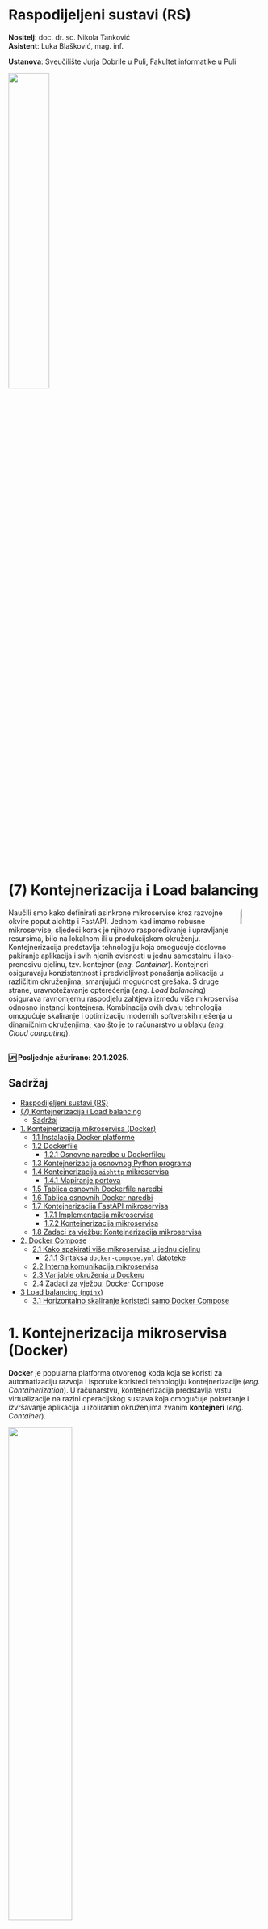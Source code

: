 # Raspodijeljeni sustavi (RS)

**Nositelj**: doc. dr. sc. Nikola Tanković  
**Asistent**: Luka Blašković, mag. inf.

**Ustanova**: Sveučilište Jurja Dobrile u Puli, Fakultet informatike u Puli

<img src="https://raw.githubusercontent.com/lukablaskovic/FIPU-PJS/main/0.%20Template/FIPU_UNIPU.png" style="width:40%; box-shadow: none !important; "></img>

# (7) Kontejnerizacija i Load balancing

<img src="https://github.com/lukablaskovic/FIPU-RS/blob/main/rs-icons/RS_7.png?raw=true" style="width:9%; border-radius: 8px; float:right;"></img>

<div style="float: clear; margin-right:5px;">
Naučili smo kako definirati asinkrone mikroservise kroz razvojne okvire poput aiohttp i FastAPI. Jednom kad imamo robusne mikroservise, sljedeći korak je njihovo raspoređivanje i upravljanje resursima, bilo na lokalnom ili u produkcijskom okruženju. Kontejnerizacija predstavlja tehnologiju koja omogućuje doslovno pakiranje aplikacija i svih njenih ovisnosti u jednu samostalnu i lako-prenosivu cjelinu, tzv. kontejner (<i>eng. Container</i>). Kontejneri osiguravaju konzistentnost i predvidljivost ponašanja aplikacija u različitim okruženjima, smanjujući mogućnost grešaka. S druge strane, uravnotežavanje opterećenja (<i>eng. Load balancing</i>) osigurava ravnomjernu raspodjelu zahtjeva između više mikroservisa odnosno instanci kontejnera. Kombinacija ovih dvaju tehnologija omogućuje skaliranje i optimizaciju modernih softverskih rješenja u dinamičnim okruženjima, kao što je to računarstvo u oblaku (<i>eng. Cloud computing</i>).
</div>
<br>

**🆙 Posljednje ažurirano: 20.1.2025.**

## Sadržaj

- [Raspodijeljeni sustavi (RS)](#raspodijeljeni-sustavi-rs)
- [(7) Kontejnerizacija i Load balancing](#7-kontejnerizacija-i-load-balancing)
  - [Sadržaj](#sadržaj)
- [1. Kontejnerizacija mikroservisa (Docker)](#1-kontejnerizacija-mikroservisa-docker)
  - [1.1 Instalacija Docker platforme](#11-instalacija-docker-platforme)
  - [1.2 Dockerfile](#12-dockerfile)
    - [1.2.1 Osnovne naredbe u Dockerfileu](#121-osnovne-naredbe-u-dockerfileu)
  - [1.3 Kontejnerizacija osnovnog Python programa](#13-kontejnerizacija-osnovnog-python-programa)
  - [1.4 Kontejnerizacija `aiohttp` mikroservisa](#14-kontejnerizacija-aiohttp-mikroservisa)
    - [1.4.1 Mapiranje portova](#141-mapiranje-portova)
  - [1.5 Tablica osnovnih Dockerfile naredbi](#15-tablica-osnovnih-dockerfile-naredbi)
  - [1.6 Tablica osnovnih Docker naredbi](#16-tablica-osnovnih-docker-naredbi)
  - [1.7 Kontejnerizacija FastAPI mikroservisa](#17-kontejnerizacija-fastapi-mikroservisa)
    - [1.7.1 Implementacija mikroservisa](#171-implementacija-mikroservisa)
    - [1.7.2 Kontejnerizacija mikroservisa](#172-kontejnerizacija-mikroservisa)
  - [1.8 Zadaci za vježbu: Kontejnerizacija mikroservisa](#18-zadaci-za-vježbu-kontejnerizacija-mikroservisa)
- [2. Docker Compose](#2-docker-compose)
  - [2.1 Kako spakirati više mikroservisa u jednu cjelinu](#21-kako-spakirati-više-mikroservisa-u-jednu-cjelinu)
    - [2.1.1 Sintaksa `docker-compose.yml` datoteke](#211-sintaksa-docker-composeyml-datoteke)
  - [2.2 Interna komunikacija mikroservisa](#22-interna-komunikacija-mikroservisa)
  - [2.3 Varijable okruženja u Dockeru](#23-varijable-okruženja-u-dockeru)
  - [2.4 Zadaci za vježbu: Docker Compose](#24-zadaci-za-vježbu-docker-compose)
- [3 Load balancing (`nginx`)](#3-load-balancing-nginx)
  - [3.1 Horizontalno skaliranje koristeći samo Docker Compose](#31-horizontalno-skaliranje-koristeći-samo-docker-compose)


# 1. Kontejnerizacija mikroservisa (Docker)

**Docker** je popularna platforma otvorenog koda koja se koristi za automatizaciju razvoja i isporuke koristeći tehnologiju kontejnerizacije (*eng. Containerization*). U računarstvu, kontejnerizacija predstavlja vrstu virtualizacije na razini operacijskog sustava koja omogućuje pokretanje i izvršavanje aplikacija u izoliranim okruženjima zvanim **kontejneri** (*eng. Container*).

<img src="https://logos-world.net/wp-content/uploads/2021/02/Docker-Logo-2017-present.jpg" style="width:50%;"></img>

**Kontejner** (*eng. Container*) je standardizirana, samostalna i izolirana softverska jedinica koja sadrži sve potrebne datoteke, biblioteke, konfiguracije i druge ovisnosti potrebne za pokretanje aplikacije. Kontejneri služe za brzo pakiranje i distribuciju aplikacija u različitim okruženjima, primjerice na razvojnom računalu, testnom poslužitelju ili produkcijskom sustavu, ili različitim operacijskim sustavima.

U usporedbi s virtualnim mašinama (*eng. Virtual Machine (VM)*), kontejneri su znatno memorijski efikasniji, brže se pokreću te su portabilni. Međutim, kontejneri pokrenuti na našim računalima (ili u Cloud okruženju) direktno ovise o operacijskom sustavu domaćina te dijele resurse s njim, što ne predstavlja potpuni izolacijski sloj kao kod virtualnih mašina koje imaju vlastiti operacijski sustav, programe, aplikacije itd.

Ipak, upravo ovo dijeljenje kernela operacijskog sustava domaćina omogućuje brže pokretanje i manju potrošnju resursa, što je čini idealnom tehnologijom za razvoj i isporuku mikroservisa.

## 1.1 Instalacija Docker platforme

Kako bi nastavili, potrebno je prvo instalirati Docker platformu koja dolazi s grafičkim korisničkim sučeljem (**Docker Desktop**) za sve operacijske sustave.

- [Docker Desktop za Windows](https://docs.docker.com/desktop/windows/install/)
- [Docker Desktop za macOS](https://docs.docker.com/desktop/mac/install/)
- [Docker Desktop za Linux](https://docs.docker.com/desktop/linux/install/)

Ako ste na Windows OS-u, Docker Desktop zahtjeva instalaciju **WSL-2** (Windows Subsystem for Linux) koji se može instalirati preko PowerShell naredbe:

```bash
wsl --install
```

Dodatno, je potrebno omogućiti **virtualizaciju** za Windows računala.

Ovisno o proizvođaču matične ploče, postupak se razlikuje, ali BIOS-u se obično pristupa pritiskom tipke **F2**, **F10**, **F12** ili **DEL** na samom pokretanju računala (**ovo se ne radi za macOS računala**).

Najbolji način je pretražiti na internetu kako pristupiti BIOS-u za vaš model računala. Nakon toga pratite upute na linku iznad, ovisno o operacijskom sustavu.

<img src="./screenshots/docker-windows-requirements.png" style="width:60%;"></img>

> Na Windowsu je moguće koristiti **WSL** (Windows Subsystem for Linux) ili **Hyper-V** platformu za virtualizaciju, detaljne upute: https://docs.docker.com/desktop/setup/install/windows-install/

Docker je moguće koristiti i na **Linux** (dostupno za: Ubuntu, Debian, RHEL, Fedora) i **macOS** (dostupno za: Apple silicon, Intel chip) operacijskim sustavima bez dodatnih postavki. [Na Linuxu možete instalirati Docker i bez grafičkog sučelja preko terminala](https://medium.com/@akshaybengani/setup-docker-on-ubuntu-via-terminal-without-gui-45cdbebb2ce8), međutim za početnike je preporuka instalirati grafičko sučelje - **Docker Desktop**.

Nakon što ste uspješno instalirati **Docker Desktop**, provjerite je li uspješno instaliran preko naredbe:

```bash
docker --version
```

Pokrenite Docker Desktop aplikaciju i prijavite se s vašim Docker računom. Ako nemate Docker račun, možete ga besplatno kreirati na [Docker Hub-u](https://app.docker.com/signup).

<img src="https://github.com/lukablaskovic/FIPU-UPP/blob/main/UPP5%20-%20Uvod%20u%20procesne%20aplikacije/screenshots/docker-desktop-gui.png?raw=true" style="width:80%; "></img>

> Grafičko sučelje Docker Desktop aplikacije

Grafičko sučelje Docker Desktop aplikacije sastoji se od nekoliko osnovnih elemenata:

1. **Container** - prikaz svih pokrenutih kontejnera (_eng. Docker container_). Docker Container je svaka instanca izgrađenog Docker predloška (*image*) koja se pokreće u izoliranom okruženju
2. **Images** - prikaz svih preuzetih Docker predložaka (_eng. Docker image_). Docker Image je nepromjenjivi predložak za definiranje i pokretanje kontejnera.  
3. **Volumes** - prikaz svih Docker "volumena" (_eng. Docker volumes_). Docker Volume koristi se za trajno pohranjenje podataka, obzirom da se podaci unutar kontejnera brišu prilikom gašenja kontejnera.
4. **Builds** - prikaz svih provedenih Docker "buildova" (_eng. Docker build_). Ovdje su pohranjeni svi Docker buildovi koji su se izvršavali na vašem računalu.
5. **Docker Scout** - napredna analiza pohranjenih docker predložaka, u svrhu pronalaska potencijalnih ranjivosti (_eng. vulnerabilities_).
6. **Extensions** - dodatne ekstenzije za Docker Desktop aplikaciju. Za sada nam nisu potrebne.

> U pravilu, za sada će nam najzanimljiviji biti `Container` i `Images` tabovi.

U nastavku ove skripte, za Docker Images neće se koristiti termin Docker "slika" već **predložak**.

## 1.2 Dockerfile

**Dockerfile** je tekstualna datoteka koju koristimo za definiranje predložaka kontejnera. **Predložak** (Docker image) je ništa drugo nego **tekstualna datoteka koja se sastoji od niza naredbi** koje se izvršavaju prilikom izgradnje kontejnera.

`Dockerfile` može biti vrlo jednostavan, ali i vrlo složen, ovisno o mikroservisu kojeg definiramo, ali i o ovisnostima koje ima (npr. baza podataka, vanjski servisi, itd.).

U kontekstu ovog kolegija, mi ćemo naučiti kako definirati Dockerfileove za naše mikroservise, koje smo definirali u Pythonu, konkretno koristeći `FastAPI` i `aiohttp`, ali to može biti bilo koji drugi jezik ili tehnologija, ili oblik softverskog rješenja (ne mora biti API). 

> Upravo je to i **glavni cilj Docker platforme** - omogućiti jednostavno pakiranje i distribuciju bilo koje aplikacije, neovisno o njenim karakteristikama, ovisnostima ili tehnologijama koje koristi.

<img src="./screenshots/dockerfile-image-container.png" style="width:80%; "></img>

> **Dockerfile** definira **predložak** kontejnera, a **kontejner** je instanca tog predloška koja se pokreće u izoliranom okruženju

Dockerfile definiramo **doslovnim nazivom datoteke**: `Dockerfile` (bez ekstenzije), a on se nalazi u korijenskom direktoriju mikroservisa.

*Sintaksa Dockerfile naredbe:*

```dockerfile
# komentar
INSTRUCTION argument
```

- `INSTRUCTION` - naredba koja se izvršava prilikom izgradnje Docker predloška
- `argument` - argument naredbe

<hr>

### 1.2.1 Osnovne naredbe u Dockerfileu

**`FROM`**
- Svrha: definira bazni predložak (tzv. **base image**) na kojem se gradi naš predložak
- Svaki Docker predložak mora početi s `FROM` naredbom, dakle to je prva naredba u Dockerfileu

```dockerfile
FROM <image>:<tag>
```

Uobičajeno je koristiti službene verzije predložaka koje su dostupne na [Docker Hubu](https://hub.docker.com/), konkretno za Python ih ima jako puno, npr. `python:3`:

```dockerfile
# koristi Python 3 kao bazni predložak
FROM python:3
```

<hr>

**`WORKDIR`**
- postavlja radni direktorij **unutar datotečnog sustava (*eng. File system*) kontejnera**
- sve naredbe nakon `WORKDIR` naredbe izvršavaju odnose se na taj direktorij, odnosno svi relativni putevi (*eng. path*) odnose se na taj direktorij

```dockerfile
WORKDIR <path>
```

*Primjer:* postavljanje radnog direktorija na `/app` znači da će se sve naredbe koje slijede izvršavati unutar `/app` direktorija kontejnera.

```dockerfile
# postavlja radni direktorij na /app
WORKDIR /app
```

<hr>

**`COPY`**
- kopira datoteke i/ili direktorije **s računala domaćina** (*eng. host*) **u datotečni sustav kontejnera**
- naredba prima dva argumenta: `<src>` putanju do datoteke/direktorija na računalu domaćina i `<dest>` putanju do datoteke/direktorija unutar kontejnera
- ako želimo kopirati sve datoteke/direktorije iz trenutnog direktorija, možemo koristiti točku `.` kao `<src>`

```dockerfile
# kopira datoteku app.py iz trenutnog direktorija (<src>) u destinacijski direktorij kontejnera (<dest>
COPY <src> <dest>
```

*Primjer*: kopiranje ukupnog sadržaja iz trenutnog direktorija u `/app` direktorij kontejnera:

```dockerfile
# kopira sve datoteke i direktorije iz trenutnog direktorija u /app direktorij kontejnera
COPY . /app
```

<hr>

**`CMD`**
- definira **bilo koju naredbu** koja će se izvršiti **prilikom pokretanja kontejnera**
- može se koristiti **samo jednom** u Dockerfileu
- tipično se koristi za pokretanje aplikacije prilikom pokretanja kontejnera.
- naredba se **ne pokreće prilikom stvaranja predloška**, **već prilikom pokretanja kontejnera**

```dockerfile
# pokreće aplikaciju prilikom pokretanja kontejnera
CMD ["executable", "arg1", "arg2"]
```

*Primjer:* pokretanje Python aplikacije `app.py` prilikom pokretanja kontejnera:

```dockerfile
# pokreće Python aplikaciju prilikom pokretanja kontejnera
CMD ["python", "app.py"]
```

<hr>

**`RUN`**
- izvršava naredbu **prilikom izgradnje Docker predloška**
- uobičajeno se koristi za instalaciju ovisnosti, konfiguraciju okruženja i sl.
- rezultati izvršene naredbe se pohranjuju u predložak, odnosno postaju dostupni prilikom pokretanja kontejnera
- u usporedbi s naredbom `CMD`, `RUN` se izvršava prilikom izgradnje predloška, dok se `CMD` izvršava prilikom pokretanja kontejnera

```dockerfile
RUN <command>
```

*Primjer:* instalacija Python paketa `requests` prilikom izgradnje predloška:

```dockerfile
# instalira Python paket requests prilikom izgradnje predloška
RUN pip install requests
```

<hr>

**`EXPOSE`**
- služi za dokumentaciju porta na kojem će kontejner slušati u mreži.
- **neće otvoriti port na hostu**, već samo **dokumentira** koji port koristi kontejner
```dockerfile
EXPOSE <port>
```

**Primjer:** dokumentiranje porta `8080`

```dockerfile
# dokumentira port 8080 na kojem će kontejner slušati
EXPOSE 8080
```

<hr>

Dakle, osnovne naredbe su `FROM`, `WORKDIR`, `COPY`, `CMD`, `RUN` i `EXPOSE`. Krenut ćemo s jednostavnim primjerima koji koriste samo ove naredbe.

## 1.3 Kontejnerizacija osnovnog Python programa

[Docker Hub](https://hub.docker.com/) je servis koji omogućuje preuzimanje gotovih predložaka (**bazni predlošci**), ali i dijeljenje vlastitih. Na njemu možete pronaći veliki broj gotovih Docker predložaka koje možemo koristiti kao bazne (u svrhu definicije vlastitog predloška) ili kao gotove servise (npr. baze podataka, AI modele, mikroservise, desktop aplikacije ili bilo što drugo).

Međutim, mi ćemo koristiti osnovni Python 3 Dockerfile koji možemo jednostavno izgraditi kloniranjem `python:3` predloška.

Zamislimo da radimo na jednostavnom Python programu koji ispisuje "Hello, World!" poruku. Naš Python program `app.py` izgleda ovako:

```python
# app.py
if __name__ == '__main__':
  print("Hello, World!")
```

Program pokrećemo jednostavno naredbom `python app.py` u terminalu.

Kako bi razumjeli kako Docker radi, prvo ćemo običnim tekstom napisati "niz naredbi" koji ćemo potom preslikati u odgovarajuće Docker naredbe.

1. Prvo kloniramo postojeći Python 3 predložak koji će biti predložak za naš kontejner.
2. Zatim definiramo radni direktorij unutar kontejnera gdje će se naša aplikacija pokrenuti, uobičajeno je to `/app`.
3. Kopiramo datoteku `app.py` s našeg računala u radni direktorij kontejnera.
4. Definiramo naredbu koja će se izvršiti prilikom pokretanja kontejnera, u našem slučaju to je `python app.py`.

Kreirajte novu datoteku `Dockerfile` u korijenskom direktoriju vašeg Python programa i unesite sljedeće naredbe koje preslikavaju tekst iznad:

```dockerfile
# 1. Prvo kloniramo postojeći Python 3 predložak koji će biti predložak za naš kontejner.
FROM python:3

# 2. Zatim definiramo radni direktorij unutar kontejnera gdje će se naša aplikacija pokrenuti, uobičajeno je to `/app`.

WORKDIR /app

# 3. Kopiramo datoteku `app.py` s našeg računala u radni direktorij kontejnera.

COPY app.py /app

# 4. Definiramo naredbu koja će se izvršiti prilikom pokretanja kontejnera, u našem slučaju to je `python app.py`.

CMD ["python", "app.py"]
```

Brisanjem komentara, `Dockerfile` svodimo na sljedeće:

```dockerfile
FROM python:3
WORKDIR /app
COPY app.py /app
CMD ["python", "app.py"]
```

Struktura direktorija bi trebala izgledati ovako:

```bash
.
├── Dockerfile
└── app.py
```


> `Dockerfile` dodajemo u korijenski direktorij našeg Python programa

Kako bismo **izgradili predložak** (*eng. build*) iz definiranog Dockerfilea, koristimo naredbu `docker build -t <ime>:<verzija> .`:

- opcionalnom zastavicom `-t` možemo odrediti ime i verziju našeg predloška
- točka `.` označava trenutni direktorij gdje se nalazi Dockerfile (pazite da se u terminalu nalazite u direktoriju gdje se nalazi Dockerfile)

```bash
cd /putanja/do/direktorija/sa/Dockerfileom
docker build -t hello-world:1.0 .
```

> Čitaj: "izgradi Docker predložak s imenom `hello-world` i verzijom `1.0` na temelju Dockerfilea iz trenutnog direktorija"

Ako dobijete grešku prilikom izgradnje: `ERROR: Cannot connect to the Docker daemon at unix:///Users/lukablaskovic/.docker/run/docker.sock. Is the docker daemon running?`, to znači da Docker daemon nije pokrenut. Pokrenite Docker Desktop aplikaciju i pokušajte ponovno.

Izgradnja Docker predloška potrajat će neko vrijeme budući da je prvi korak preuzimanje i priprema baznog predloška `python:3`.

-  nakon što se izgradi predložak, možete ga vidjeti u Docker Desktop aplikaciji pod tabom `Images`.

**Jednom kad je predložak izgrađen**, otvorite **Docker Desktop** i provjerite je li vaš predložak uspješno izgrađen u tabu `Images`.

<img src="./screenshots/docker-hello-world-image.png" style="width:100%;"></img>

> Vidimo da je predložak `hello-world:1.0` uspješno izgrađen i ima oko 1GB, to je zato što je bazni predložak `python:3` dosta velik!

Kontejner možemo pokrenuti odabirom `Actions -> Run` ili preko terminala naredbom `docker run <ime>:<verzija>`:

```bash
docker run hello-world:1.0
```

> **Napomena**: Naredbu je moguće pokrenuti bilo kojem terminalu, ne samo u terminalu gdje se nalazite u direktoriju s Dockerfileom.

Pokretanjem kontejnera trebali biste vidjeti ispis "Hello, World!" poruke u terminalu, odnosno u Docker Desktop aplikaciji u tabu `Container`.

<img src="./screenshots/docker-container-hello-world.png" style="width:80%;"></img>

> Kontejner `hello-world:1.0` je uspješno pokrenut i ispisuje "Hello, World!" poruku

Pokretanjem kontejnera na ovaj način, Docker automatski dodjeljuje **naziv** i **ID kontejnera**.

## 1.4 Kontejnerizacija `aiohttp` mikroservisa

Na ovaj način možemo kontejnerizirati bilo koji Python program koji se sinkrono izvršava. Međutim, kako bismo kontejnerizirali asinkroni mikroservis, poput `aiohttp` mikroservisa koji smo imali priliku razvijati na prethodnim vježbama, **potrebno je malo drugačije pristupi izradi Dockerfilea**.

U ovom primjeru, kontejnerizirat ćemo jednostavan `aiohttp` mikroservis koji sadrži dva endpointa: `GET /proizvodi` i `POST /proizvodi`.

Napravit ćemo novi direktorij `aiohttp-microservice` u kojem ćemo kreirati novi Python program `app.py` koji sadrži `aiohttp` mikroservis:

```bash
mkdir aiohttp-microservice
cd aiohttp-microservice
```

Budući da koristimo `aiohttp`, potrebno je instalirati ovaj paket u virtualno okruženje:

- navodimo verziju Pythona (3.11)

```bash
conda create -n aiohttp-microservice python=3.11
conda activate aiohttp-microservice
```

Instalirajte `aiohttp` paket:

```bash
pip install aiohttp
```

Mikroservis ćemo definirati u datoteci `app.py`:

- `GET /proizvodi` - vraća listu proizvoda
- `POST /proizvodi` - dodaje novi proizvod
- podaci su pohranjeni u listi `proizvodi`
- poslužitelj sluša na portu `8080`

```python
import asyncio
from aiohttp import web

proizvodi = [
  {"id": 1, "naziv": "Laptop", "cijena": 1500},
  {"id": 2, "naziv": "Miš", "cijena": 20},
  {"id": 3, "naziv": "Tipkovnica", "cijena": 50},
  {"id": 4, "naziv": "Monitor", "cijena": 300},
  {"id": 5, "naziv": "Slušalice", "cijena": 100},  
]

app = web.Application()

async def get_proizvodi(request):
  return web.json_response(proizvodi)

async def add_proizvod(request):
  data = await request.json()
  
  if data["naziv"] in [proizvod["naziv"] for proizvod in proizvodi]:
    return web.json_response({"error": "Proizvod već postoji!"}, status=400)
  
  proizvod = {
    "id": proizvodi[-1]["id"] + 1,
    "naziv": data['naziv'],
    "cijena": data['cijena']
  }
  proizvodi.append(proizvod)
  return web.json_response(proizvod)

app.router.add_routes([
  web.get('/proizvodi', get_proizvodi),
  web.post('/proizvodi', add_proizvod)
])
  

web.run_app(app, host='localhost', port=8080)
```

Napravite novu datoteku `Dockerfile` u korijenskom direktoriju `aiohttp-microservice`.

**Sada je naš program je složeniji**, imamo asinkroni mikroservis koji sluša na portu `8080`, stoga je potrebno definirati nekoliko dodatnih naredbi u Dockerfileu. Osim toga, imamo i ovisnost o `aiohttp` paketu, stoga je potrebno instalirati ovaj paket prilikom izgradnje predloška.

Moguće je iskoristiti naredbu `RUN` za instalaciju paketa, primjerice:

```dockerfile
RUN pip install aiohttp
```

Međutim to nije uobičajeno raditi, obzirom da **stvarni mikroservisi imaju često puno više od jedne ovisnosti**. Uz to, na ovaj način ne navodimo direktno o kojoj se verziji biblioteke radi, što može dovesti do problema u budućnosti prilikom ažuriranja međuovisnosti paketa.

Bolja opcija je izlistati **sve ovisnosti** koje koristi naš mikroservis te ih instalirati jednom `RUN` naredbom. 

**Ovisnosti je uobičajeno definirati u posebnoj datoteci:** `requirements.txt`

To možemo napraviti naredbom `pip freeze` koja će nam u terminal izlistati **sve pakete** koje koristi trenutno aktivno virtualno okruženje i **njihove verzije**:

```txt
aiohappyeyeballs==2.4.4
aiohttp==3.11.11
aiosignal==1.3.2
attrs==24.3.0
frozenlist==1.5.0
idna==3.10
multidict==6.1.0
propcache==0.2.1
setuptools==75.1.0
wheel==0.44.0
yarl==1.18.3
```

Možemo ih kopirati u ručno izrađenu datoteku `requirements.txt`, ili možemo koristiti naredbu `pip freeze > requirements.txt` koja će ih automatski zapisati u datoteku tog naziva.

Struktura direktorija bi trebala izgledati ovako:

```bash
.
├── Dockerfile
├── app.py
└── requirements.txt
```

Sada ćemo uzeti prethodni `Dockerfile` i prilagoditi ga za naš `aiohttp` mikroservis:

```dockerfile
# Dockerfile za osnovni Python program
FROM python:3
WORKDIR /app
COPY app.py /app
CMD ["python", "app.py"]
```

Prvo ćemo zamijeniti `python:3` bazni predložak s `python:3.11`, kako bi se poklapao s verzijom Pythona koju koristimo. Osim toga, možemo koristiti neki neku od službenih distribucija Pythona koje su memorijski efikasnije, npr. `python:3.11-slim`:

```dockerfile
FROM python:3.11-slim
```

2. korak je postavljanje **radnog direktorija u kontejneru** na `/app`:

```dockerfile
WORKDIR /app
```

3. Kako sad osim `app.py` imamo i `requirements.txt`, potrebno je kopirati oba u radni direktorij kontejnera. Za to smo rekli da koristimo `COPY` naredbu s točkom `.` za `<src>`

```dockerfile
# kopiraj sve datoteke iz trenutnog direktorija u /app direktorij kontejnera
COPY . /app
```

4. Sada ćemo instalirati sve ovisnosti iz `requirements.txt` datoteke. To ćemo napraviti naredbom `RUN pip install -r requirements.txt`:

- kada ne bismo koristili zastavicu `-r`, `pip` bi pokušao instalirati paket `requirements.txt` iz PyPi repozitorija, što nije ono što želimo

```dockerfile
# instaliraj sve ovisnosti iz requirements.txt datoteke
RUN pip install -r requirements.txt
```

5. Iako je već u servisu definiran port `8080`, dobra praksa je dokumentirati ga koristeći naredbu `EXPOSE`:

```dockerfile
# dokumentiraj port 8080
EXPOSE 8080
```

6. Na kraju, definiramo naredbu koja se koristi za pokretanje mikroservisa, u ovom slučaju ista je kao i prije.

```dockerfile
# pokreće Python aplikaciju prilikom pokretanja kontejnera
CMD ["python", "app.py"]
```

Konačni `Dockerfile` izgleda ovako:

```dockerfile
FROM python:3.11-slim
WORKDIR /app
COPY . /app
RUN pip install -r requirements.txt
EXPOSE 8080
CMD ["python", "app.py"]
```

Navigirat ćemo u direktorij `aiohttp-microservice` i izgradit ćemo predložak `aiohttp-microservice:1.0`:

```bash
docker build -t aiohttp-microservice:1.0 .
```

U terminalu možete vidjeti kako se izgrađuje predložak u 4 koraka:

1. Preuzimanje baznog predloška `python:3.11-slim`
2. Postavljanje radnog direktorija na `/app`
3. Kopiranje datoteka iz trenutnog direktorija u kontejnerski `/app`
4. Instalacija ovisnosti iz `requirements.txt`

<img src="./screenshots/docker-desktop-aiohttp-image.png" style="width:90%;"></img>

> Otvorite Docker desktop i provjerite je li predložak uspješno izgrađen.

Vidimo da je predložak `aiohttp-microservice:1.0` uspješno izgrađen i zauzima znatno manje memorije (~200MB) obzirom da smo koristili `slim` veziju za bazni predložak.

Kontejner možemo pokrenuti naredbom:

```bash
docker run aiohttp-microservice:1.0
```

i to radi!

<img src="./screenshots/docker-desktop-aiohttp-container.png" style="width:90%;"></img>

### 1.4.1 Mapiranje portova

Naredbom `docker ps` možemo vidjeti sve pokrenute kontejnere:

```bash
docker ps
```

Ispisuje aktivne kontejnere:

```bash
CONTAINER ID   IMAGE                      COMMAND           CREATED         STATUS         PORTS      NAMES
a604911ac56a   aiohttp-microservice:1.0   "python app.py"   2 seconds ago   Up 2 seconds   8080/tcp   trusting_spence
```

Oznake u ispisu:
- `CONTAINER ID` - jedinstveni identifikator kontejnera
- `IMAGE` - ime i verzija predloška
- `COMMAND` - naredba koja se izvršava prilikom pokretanja kontejnera (definirana u `CMD` naredbi)
- `CREATED` - vrijeme kada je kontejner pokrenut
- `STATUS` - status kontejnera (npr. `Up 2 seconds` znači da je kontejner pokrenut prije 2 sekunde)
- `PORTS` - portovi na kojima kontejner sluša
- `NAMES` - naziv kontejnera

Vidimo da je kontejner pokrenut i sluša na portu `8080`. Međutim, ako pokušamo pristupiti `localhost:8080/proizvodi` u web pregledniku ili kroz HTTP klijent pošaljemo zahtjev, dobit ćemo grešku povezivanja, što mislite zašto? 🤔

<details>
  <summary>Spoiler alert! Odgovor na pitanje</summary>
  <p>Razlog tomu je što je kontejner pokrenut u izoliranom okruženju, odnosno enkapsuliran je unutar Docker mreže. U toj Docker mreži, poslužitelj sluša na internom portu <code>8080</code>, ali <b>port nije mapiran na port domaćina</b> (<i>eng. host</i>), odnosno našeg računala.</p>
</details>

<hr>

U stupcu `PORTS` vidimo oznaku `8080/tcp`, što znači da je port `8080` otvoren (*eng. exposed*) unutar kontejnera, ali ne prema domaćinu (*eng. host*).

Mapiranje portova možemo obaviti pomoću zastavice `-p` u naredbi `docker run`:

*Sintaksa:*

```bash
docker run -p <host_port>:<container_port> <image>:<tag>
```

Nekoliko primjera da bude jasnije:

- ako mikroservis interno radi na portu `8080`, možemo ga mapirati na isti port domaćina (ako je slobodan):

```bash
docker run -p 8080:8080 aiohttp-microservice:1.0
```

- ako mikroservis interno radi na portu `8080`, a želimo ga mapirati na port `8083` domaćina:

```bash
docker run -p 8083:8080 aiohttp-microservice:1.0
```

- ako mikroservis interno radi na portu `4000`, a želimo ga mapirati na port `3000` domaćina:

```bash
docker run -p 3000:4000 aiohttp-microservice:1.0
```

<hr>

Zastavicom `--name` moguće je i dodijeliti ime kontejneru, kako ga Docker ne bi nasumično generirao:

```bash
docker run --name aiohttp-microservice -p 8080:8080 aiohttp-microservice:1.0
```

Redoslijed zastavica u ovom slučaju nije bitan, ali je dobra praksa prvo navesti zastavice za mapiranje portova, a zatim ime i verziju predloška:

```bash
docker run -p 8080:8080 --name aiohttp-microservice aiohttp-microservice:1.0
```

Kako je ovaj kontejner već pokrenut, možemo ga zaustaviti naredbom `docker stop <container_id_or_name>`:

```bash
docker stop a604911ac56a

# ili

docker stop aiohttp-microservice
```

Pokrenut ćemo kontejner s mapiranim portom i provjeriti stanje naredbom `docker ps`:

```bash
CONTAINER ID   IMAGE                      COMMAND           CREATED         STATUS         PORTS                    NAMES
702711364e85   aiohttp-microservice:1.0   "python app.py"   4 seconds ago   Up 4 seconds   0.0.0.0:8080->8080/tcp   aiohttp-microservice
```

- `0.0.0.0:8080->8080/tcp` port je uspješno mapiran na port `8080` domaćina!

Praktično je koristiti Docker desktop sučelje budući da ono pamti kontejnere koje smo pokrenuli ili ugasili, **odnosno pamti parametre koje smo pritom koristili**. Tako možemo jednostavno ponovno pokrenuti kontejner klikom na `Actions -> Start` ili `Actions -> Restart`, na kontejneru gdje smo **već definirali mapiranje portova** u prvom pokretanju.

<img src="./screenshots/docker-run-from-gui.png" style="width:100%;"></img>

> Pokretanje kontejnera s mapiranim portom iz Docker Desktop sučelja (tab `Containers`)

Ipak, stvari niti sada neće raditi! 🤔

Ako otvorimo implementaciju mikroservisa, vidjet ćemo sljedeću naredbu za pokretanje:

```python
web.run_app(app, host='localhost', port=8080)
```

- "slušaj na `localhost` hostu". `localhost` je ustvari *loopback* adresa mrežnog sučelja na računalu, a najčešće se asocira s IPv4 adresom `127.0.0.1`.
- port je `8080` i to je u redu.

**Problem:** mikroservis se pakira u kontejner, a kontejner je izolirano okruženje, odnosno **ne koristi mrežne postavke domaćina**. Prema tome, `localhost` u kontejneru se odnosi na sam kontejner, a ne na domaćina!

Kada definiramo `localhost` kao host, mikroservis će prihvaćati samo zahtjeve koji dolaze iz samog kontejnera, a ne izvana.

Kako bismo definirali da mikroservis sluša na svim mrežnim sučeljima, **uključujući i domaćina**, koristimo adresu `0.0.0.0`.
> U produkcijskim okruženjima, ovo može biti sigurnosni rizik budući da mikroservis sluša na svim mrežnim sučeljima, ali za potrebe razvoja i testiranja, to je sasvim u redu.

Prema tome, izmijenit ćemo kod u mikroservisu:

```python
web.run_app(app, host='0.0.0.0', port=8080) # zamijenili smo 'localhost' s '0.0.0.0'
```

Kontejner možemo izbrisati direktno u Docker Desktop aplikaciji ili naredbom `docker rm <container_id_or_name>`:

```bash
docker rm aiohttp-microservice
```

Nakon što izmjenimo kod mikroservisa, moramo **ponovno izraditi predložak** budući da je izmijenjen programski kod, a **Docker predložak je nepromjenjiv** - nije ga moguće izmjeniti nakon što je izgrađen.

Izgradimo ponovo predložak:

```bash
docker build -t aiohttp-microservice:1.0 .
```

Nakon što je predložak izgrađen, pokrenimo kontejner s mapiranim portom:

```bash
docker run -p 8080:8080 --name aiohttp-microservice aiohttp-microservice:1.0
```

<hr>

Sada možemo poslati zahtjev na Docker kontejner s našeg računala koristeći `localhost:8080/proizvodi` u web pregledniku ili kroz HTTP klijent.

<img src="./screenshots/postman_send_to_docker.png" style="width:100%;"></img>

> Poslali smo `GET /proizvodi` zahtjev na `localhost:8080` preko Postmana. Vidimo da kontejnerizirani mikroservis uspješno vraća listu proizvoda.


Detaljne mrežne postavke aktivnog Docker kontejnera možete provjeriti naredbom: `docker inspect <container_id_or_name>`:

```bash
docker inspect aiohttp-microservice
```

Osim toga, Docker Desktop pruža praktično sučelje za pregled drugih detalja aktivnog kontejnera, kao što su:

- logovi (terminal)
- detalji mrežnih postavki i druge informacije o kontejneru
- interni datotečni sustav kontejnera
- statistike o korištenju resursa

<img src="./screenshots/docker-desktop-container-logs.png" style="width:100%;"></img>

> Pregled logova aktivnog kontejnera iz Docker Desktop sučelja

<img src="./screenshots/docker-desktop-container-files.png" style="width:100%;"></img>

> Pregled internog datotečnog sustava aktivnog  kontejnera iz Docker Desktop sučelja (uočite da je `app.py` datoteka unutar datoteke `/app` koju smo definirali naredbom `WORKDIR`)

<img src="./screenshots/docker-desktop-container-stats.png" style="width:100%;"></img>

> Pregled statistika o korištenju resursa aktivnog kontejnera iz Docker Desktop sučelja

Iz statistika je moguće pratiti korištenje resursa kao što su **CPU**, **memorija**, **mreža** i **disk**.

Uočite da je kod grafa `Network I/O` prikazan promet podataka u i iz kontejnera, a *spike* koji vidimo odnosi se na HTTP zahtjev koji smo poslali mikroservisu kroz Postman malo ranije.

## 1.5 Tablica osnovnih Dockerfile naredbi

U nastavku je tablica osnovnih Dockerfile naredbi s primjerima i sintaksom, koje smo naučili u ovom poglavlju za definiranje **Docker predložaka**:

| **Naredba** | **Sintaksa**                  | **Objašnjenje**                                                                 | **Primjer**                              |
|-------------|-------------------------------|--------------------------------------------------------------------------------|------------------------------------------|
| **FROM**    | `FROM <image>:<tag>`         | Definira bazni predložak koji će se koristiti za definiciju vlastitog                         | `FROM ubuntu:20.04`                      |
| **WORKDIR** | `WORKDIR <path>`             | Postavlja radni direktorij unutar kontejnera                                  | `WORKDIR /app`                           |
| **COPY**    | `COPY <src> <dest>`          | Kopira datoteke ili direktorije s domaćina u datotečni sustav kontejnera.                     | `COPY . /app`                            |
| **CMD**     | `CMD ["executable", "arg1"]` | Definira bilo koju naredbu koja će se izvršiti prilikom pokretanja kontejnera           | `CMD ["python", "app.py"]`               |
| **RUN**     | `RUN <command>`              | Izvršava bilo koju naredbu koja se poziva za vrijeme izgradnje Docker predloška        | `RUN apt-get update && apt-get install -y python3` |
| **EXPOSE**  | `EXPOSE <port>`              | Deklarira portove koje će kontejner koristiti.                                 | `EXPOSE 8080`                            |


## 1.6 Tablica osnovnih Docker naredbi

U nastavku je tablica osnovnih Docker naredbi s primjerima i sintaksom, koje smo naučili u ovom poglavlju za **izgradnju predložaka** i **upravljanje kontejnerima**.

| **Naredba**      | **Sintaksa**                                                                 | **Objašnjenje**                                                                                     | **Primjer**                                    |
|-------------------|------------------------------------------------------------------------------|----------------------------------------------------------------------------------------------------|------------------------------------------------|
| **build**         | `docker build -t <image_name>:<tag> <path>`                                 | Kreira Docker image iz Dockerfile-a i dodjeljuje mu ime i tag (opcionalno).                        | `docker build -t myapp:1.0 .`                  |
| **run**           | `docker run -p <host_port>:<container_port> --name <container_name> <image>`| Pokreće kontejner iz Docker image-a, mapira portove i daje ime kontejneru.                         | `docker run -p 8080:80 --name mycontainer myapp` |
| **docker ps**     | `docker ps`                                                                | Prikazuje listu trenutno aktivnih kontejnera.                                                      | `docker ps`                                    |
| **docker inspect**| `docker inspect <container_id_or_name>`                                    | Prikazuje detaljne informacije o određenom kontejneru ili image-u.                                 | `docker inspect mycontainer`                   |
| **docker rm**     | `docker rm <container_id_or_name>`                                         | Briše zaustavljeni kontejner.                                                                      | `docker rm mycontainer`                        |
| **docker stop**   | `docker stop <container_id_or_name>`                                       | Zaustavlja aktivni kontejner.                                                                      | `docker stop mycontainer`                      |

## 1.7 Kontejnerizacija FastAPI mikroservisa

Pokazat ćemo kako kontejnerizirati i nešto složenije mikroservise, poput `FastAPI` mikroservisa sa svim njegovim ovisnostima. Kod `aiohttp`-a proces je bio jednostavniji jer nam je jedina ovisnost bila `aiohttp` paket, dok su drugi uključeni standardnu biblioteku Pythona (npr. `asyncio`).

`FastAPI` mikroservis je složeniji jer koristi više ovisnosti, poput `uvicorn` poslužitelja, `pydantic` za validaciju podataka, `SQLAlchemy` ako radite s relacijskom bazom podataka, itd. Osim toga, dobro razvijeni `FastAPI` poslužitelj gotovo uvijek sadrži strukturirani kod s više datoteka, što znači da je potrebno kopirati više datoteka u kontejner.

### 1.7.1 Implementacija mikroservisa

Definirat ćemo `FastAPI` mikroservis koji vraća podatke o vremenu preko otvorenog API-ja **Državnog hidrometeorološkog zavoda** (DHMZ).

DHMZ nudi besplatan API za pristup meteorološkim podacima koji su pohranjeni u XML formatu, jedini uvjet korištenja je obavezno navođenje DHMZ-a kao izvora korištenih podataka. Odlučili smo koristiti DHMZ API i napraviti moderni FastAPI mikroservis budući da DHMZ API vraća podatke u XML formatu, što je pomalo nečitljivo i danas se sve rjeđe koristi.

Podaci su javno dostupni na sljedećoj poveznici: [https://meteo.hr/proizvodi.php?section=podaci&param=xml_korisnici](https://meteo.hr/proizvodi.php?section=podaci&param=xml_korisnici)

Uzet ćemo podatke o `Prognozi` za `Hrvatska/Zagreb sutra`, koji su dostupni na: [https://prognoza.hr/prognoza_sutra.xml](https://prognoza.hr/prognoza_sutra.xml)

Struktura XML-a slična je JSON strukturi, ali se umjesto `{}` koriste `<>` zagrade za definiranje početnog i završnog elementa, nalik HTML-u.

XML sadrži `metadata` podatke koji pokazuju datum i vrijeme kada su podaci izrađeni:

```xml
<metadata>
<datatime>210125</datatime>
<creationtime>Tue Jan 21 00:00:00 2025</creationtime>
</metadata>
```

Te podatke unutar `section` elementa, gdje je svako mjerenje definirano elementom `station`:

```xml
<section name="All">
  <param name="datum" value="220125"/>

  <station name="sredisnja" lon="16.03" lat="45.82">
  <param name="vrijeme" value="4"/>
  <param name="Tmn" value="-1"/>
  <param name="Tmx" value="4"/>
  <param name="wind" value="6"/>
  </station>

  <station name="istocna" lon="18.63" lat="45.53">
  <param name="vrijeme" value="6"/>
  <param name="Tmn" value="-1"/>
  <param name="Tmx" value="3"/>
  <param name="wind" value="0"/>
  </station>

  <station name="gorska" lon="15.37" lat="44.55">
  <param name="vrijeme" value="6"/>
  <param name="Tmn" value="0"/>
  <param name="Tmx" value="5"/>
  <param name="wind" value="6"/>
  </station>

  <station name="unutrasnjost Dalmacije" lon="16.2" lat="44.03">xml
  <param name="vrijeme" value="6"/>
  <param name="Tmn" value="4"/>
  <param name="Tmx" value="10"/>
  <param name="wind" value="0"/>
  </station>

</section>
```

Prvi korak je izrada direktorija i virtualnog okruženja:

```bash
mkdir weather-fastapi
cd weather-fastapi

conda create -n weather-fastapi python=3.11
conda activate weather-fastapi
```

Instalirat ćemo `FastAPI` s opcijom `[standard]`:

- pazite na navodne znakove

```bash
pip install "fastapi[standard]"
```

U datoteku `main.py` dodajemo osnovni kod za pokretanje:

```python
# main.py
from fastapi import FastAPI
app = FastAPI()

@app.get("/")
def read_root():
    return {"message": "Hello, weather API!"}
```

Ako pogledate XML podatke, uočite da svaki `station` element ima sljedeće atribute:
- `name` - ime mjernog mjesta
- `lon` - geografska dužina
- `lat` - geografska širina
- `vrijeme` - prognoza vremena (npr. 4 - oblačno, 6 - sunčano)
- `Tmn` - minimalna temperatura
- `Tmx` - maksimalna temperatura
- `wind` - stupanjska jačina vjetra

Recimo da nas zanimaju samo podaci o nazivu mjesta, b i **maksimalnoj temperaturi**, **prognozi** i **jačini vjetra**.

Definirat ćemo Pydantic model `Vrijeme` koji predstavlja te podatke:

```python
# models.py

from pydantic import BaseModel

class Vrijeme(BaseModel):
  mjesto : str
  temperatura_min : int
  temperatura_max : int
  vjetar: int
```

Definirat ćemo endpoint `GET /vrijeme` koji će vraćati podatke o vremenu:

Povratna vrijednost endpointa je lista `Vrijeme` objekata:

```python
# main.py
from models import Vrijeme

@app.get("/vrijeme", response_model = list[Vrijeme])
async def get_vrijeme():
  pass
```

Potrebno je slati HTTP zahtjev na `https://prognoza.hr/prognoza_sutra.xml` i parsirati XML podatke u `Vrijeme` objekte.

Za slanje zahtjeva možemo koristiti sinkronu biblioteku `requests` ili još bolje, ono što smo već naučili - asinkronu biblioteku `aiohttp`.

Instalirajmo `aiohttp` paket:

```bash
pip install aiohttp
```

Moramo otvoriti `ClientSession` gdje ćemo slati `GET` zahtjev na URL `https://prognoza.hr/prognoza_sutra.xml`:

```python
# main.py
from fastapi import FastAPI, HTTPException
from models import Vrijeme
import aiohttp

app = FastAPI()

@app.get("/vrijeme", response_model = list[Vrijeme])
async def get_vrijeme():
  url = "https://prognoza.hr/prognoza_sutra.xml" 
    
  async with aiohttp.ClientSession() as session:
    response = await session.get(url)
    if response.status != 200: # u slučaju greške
      raise HTTPException(status_code=response.status, detail="Greška u dohvaćanju XML podataka s DHMZ API-ja")
    xml_data = await response.text()
```

Možemo omotati kod u `try-except` blok kako bismo uhvatili eventualne greške prilikom slanja zahtjeva:

```python
# main.py
from fastapi import status
  try:
    async with aiohttp.ClientSession() as session:
      response = await session.get(url)
      if response.status != 200: # u slučaju greške
        raise HTTPException(status_code=response.status, detail="Greška u dohvaćanju XML podataka s DHMZ API-ja")
      xml_data = await response.text()
  except Exception as e: # Uhvati sve greške ako dođe do problema u slanju zahtjeva
    raise HTTPException(status_code=status.HTTP_500_INTERNAL_SERVER_ERROR, detail="Greška u slanju HTML zahtjeva na DHMZ API")
```

Ako isprintamo `xml_data`, trebali bi dobiti XML podatke u terminalu.

Za samo parsiranje XML-a u Python objekte, možemo koristiti modul iz paketa `xml` - `xml.etree.ElementTree`.

```python
# main.py
import xml.etree.ElementTree as ET
```

Pronaći ćemo sve oznake `station`, iterirati ih, te za svaku izvući podatke o `name`, `Tmn`, `Tmx` i `wind`:

```python
# main.py
from fastapi import status
  try:
    async with aiohttp.ClientSession() as session:
      response = await session.get(url)
      if response.status != 200: # u slučaju greške
        raise HTTPException(status_code=response.status, detail="Greška u dohvaćanju XML podataka s DHMZ API-ja")
      xml_data = await response.text()
  except Exception as e: # Uhvati sve greške ako dođe do problema u slanju zahtjeva
    raise HTTPException(status_code=status.HTTP_500_INTERNAL_SERVER_ERROR, detail="Greška u slanju HTML zahtjeva na DHMZ API")

  root = ET.fromstring(xml_data)
  stations = root.findall(".//station")
  weather_list = []
  
  for station in stations: # iteriraj kroz sve station elemente i izvuci podatke
    mjesto = station.attrib.get("name")
    temperatura_min = int(station.find("./param[@name='Tmn']").attrib.get("value"))
    temperatura_max = int(station.find("./param[@name='Tmx']").attrib.get("value"))
    vjetar = int(station.find("./param[@name='wind']").attrib.get("value"))
```

nakon toga ćemo u listu dodati `Vrijeme` objekte koje definiramo dohvaćenim podacima

```python

# main.py
@app.get("/vrijeme", response_model = list[Vrijeme])
async def get_vrijeme():
  """
  Dohvaća podatke o vremenu sa DHMZ API-ja, ali u JSON-u!  

  Podaci dostupni na https://prognoza.hr/prognoza_sutra.xml
  """
  url = "https://prognoza.hr/prognoza_sutra.xml" 

  try:
    async with aiohttp.ClientSession() as session:
      response = await session.get(url)
      if response.status != 200: # u slučaju greške
        raise HTTPException(status_code=response.status, detail="Greška u dohvaćanju XML podataka s DHMZ API-ja")
      xml_data = await response.text()
  except Exception as e: # Uhvati sve greške ako dođe do problema u slanju zahtjeva
    raise HTTPException(status_code=status.HTTP_500_INTERNAL_SERVER_ERROR, detail="Greška u slanju HTML zahtjeva na DHMZ API")

  root = ET.fromstring(xml_data)
  stations = root.findall(".//station")
  weather_list = []
  
  for station in stations:
    mjesto = station.attrib.get("name")
    temperatura_min = int(station.find("./param[@name='Tmn']").attrib.get("value"))
    temperatura_max = int(station.find("./param[@name='Tmx']").attrib.get("value"))
    vjetar = int(station.find("./param[@name='wind']").attrib.get("value"))
    weather_list.append(Vrijeme(
                    mjesto=mjesto,
                    temperatura_min=temperatura_min,
                    temperatura_max=temperatura_max,
                    vjetar=vjetar
                ))
  return weather_list
```

Otvorite dokumentaciju mikroservisa na `http://localhost:8000/docs` i provjerite radi li sve kako treba, trebali bi vidjeti dokumentiranu rutu `/vrijeme` koja vraća podatke o vremenu u JSON formatu.

<img src="./screenshots/fastapi-dhmz-docs.png" style="width:80%; "></img>

Tu ćemo stati, jer ovo nam je dovoljno složeno za pokazati kako kontejnerizirati mikroservis s više ovisnosti i strukturiranim kodom.

### 1.7.2 Kontejnerizacija mikroservisa

Prvi korak je izrada `requirements.txt` datoteke gdje ćemo pohraniti sve ovisnosti:

```bash
pip freeze > requirements.txt
```

Vidimo da `FastAPI` ima puno više ovisnosti od `aiohttp` mikroservisa:

```plaintext
aiohappyeyeballs==2.4.4
aiohttp==3.11.11
aiosignal==1.3.2
annotated-types==0.7.0
anyio==4.8.0
attrs==24.3.0
certifi==2024.12.14
click==8.1.8
dnspython==2.7.0
email_validator==2.2.0
fastapi==0.115.6
fastapi-cli==0.0.7
frozenlist==1.5.0
h11==0.14.0
httpcore==1.0.7
httptools==0.6.4
httpx==0.28.1
idna==3.10
Jinja2==3.1.5
markdown-it-py==3.0.0
MarkupSafe==3.0.2
mdurl==0.1.2
multidict==6.1.0
propcache==0.2.1
pydantic==2.10.5
pydantic_core==2.27.2
Pygments==2.19.1
python-dotenv==1.0.1
python-multipart==0.0.20
PyYAML==6.0.2
rich==13.9.4
rich-toolkit==0.13.2
shellingham==1.5.4
sniffio==1.3.1
starlette==0.41.3
typer==0.15.1
typing_extensions==4.12.2
uvicorn==0.34.0
uvloop==0.21.0
watchfiles==1.0.4
websockets==14.2
yarl==1.18.3
```

Kreirajmo `Dockerfile` u direktoriju mikroservisa, struktura direktorija treba izgledati ovako:

```plaintext
weather-fastapi/
  ├── main.py
  ├── models.py
  ├── requirements.txt
  └── Dockerfile
```

Prvo ćemo uzeti prethodni `Dockerfile` za `aiohttp` mikroservisa, a zatim ga malo prilagoditi:

```dockerfile
FROM python:3.11-slim
WORKDIR /app
COPY . /app
RUN pip install -r requirements.txt
EXPOSE 8080
CMD ["python", "app.py"]
```

- `FROM python:3.11-slim` - OK
- `WORKDIR /app` - OK
- `COPY . /app` - OK
- `RUN pip install -r requirements.txt` - OK

FastAPI u pravilu radi na portu `8000`, a za pokretanje koristi `uvicorn` poslužitelj. Moramo izmijeniti `EXPOSE` i `CMD` naredbe i ručno pokrenuti poslužitelj i definirati port. 

```dockerfile
EXPOSE 8000
```

Naredba za pokretanje je: `uvicorn main:app`, međutim ako bismo dodali zastavice u `CMD` naredbu, moramo ih odvojiti zarezom, a ne razmakom:

Sintaksa:

```dockerfile
CMD[naredba, argument1, argument2, ...]
```

odnosno:

```dockerfile
CMD["neka_naredba", "--argument1", "--argument2", ...]
```

U našem slučaju, definirat ćemo `host` na `0.0.0.0` kao i kod `aiohttp` mikroservisa, a port postaviti na `8000`:

```dockerfile
CMD ["uvicorn", "main:app", "--host", "0.0.0.0", "--port", "8000"]
```

Konačni `Dockerfile` izgleda ovako:

```dockerfile
FROM python:3.11-slim
WORKDIR /app
COPY . /app
RUN pip install -r requirements.txt
EXPOSE 8000
CMD ["uvicorn", "main:app", "--host", "0.0.0.0", "--port", "8000"]
```

Izradite predložak naredbom `docker build`

- pazite da se nalazite u točnom direktoriju!

```bash
docker build -t weather-fastapi:1.0 .
```

Pokrenut ćemo kontejner s mapiranim portom:

```bash
docker run -p 8000:8000 --name weather-fastapi weather-fastapi:1.0
```

<img src="./screenshots/pokrenut_fastapi-terminal.png" style="width:70%;"></img>

> Pokrenut `FastAPI` mikroservis u globalnom terminalu u obliku Docker kontejnera

To je to! Ako otvorimo web preglednik i posjetimo `localhost:8000/docs`, trebali bismo vidjeti dokumentaciju mikroservisa.

## 1.8 Zadaci za vježbu: Kontejnerizacija mikroservisa

# 2. Docker Compose

**Docker Compose** je alat koji omogućuje definiranje i pokretanje **više kontejnera kao cjeline** pomoću samo jedne konfiguracijske datoteke.

Prednost ovog alata je što značajno pojednostavljuje *multi-container* aplikacije, jer omogućuje definiranje svih kontejnera, mreže, volumena i drugih resursa unutar jedne datoteke. Bez obzira na to, svaki kontejner je i dalje izolirano okruženje.

Na ovaj način možemo praktično definirati složene raspodijeljene sustave koji se sastoje od više mikroservisa, baza podataka i drugih posrednika.

Datoteka koju koristi Docker Compose za definiranje kontejnera i drugih resursa naziva se `docker-compose.yml`.

*Primjer 1:* Raspodijeljeni sustav za e-trgovinu s tri mikroservisa, frontendom i bazom podataka:
- `frontend` Docker kontejner s frontend aplikacijom (npr. Vue.js)
- `backend` Docker kontejner s backend aplikacijom (npr. FastAPI) koji je posrednik između cjelokupnog sustava
- `paymentAPI` Docker kontejner s mikroservisom za plaćanje
- `accountingAPI` Docker kontejner s mikroservisom za računovodstvo
- `database` Docker kontejner s bazom podataka (npr. PostgreSQL)

*Primjer 2:* Raspodijeljeni sustav za analizu podataka s tri mikroservisa i bazom podataka:
- `dataAPI` Docker kontejner s mikroservisom za dohvaćanje podataka
- `analysisAPI` Docker kontejner s mikroservisom za analizu podataka
- `visualizationAPI` Docker kontejner s mikroservisom za vizualizaciju podataka
- `database` Docker kontejner s bazom podataka (npr. MongoDB)

*Primjer 3:* Raspodijeljeni sustav za sustav za pohranu i dijeljenje datoteka koji se sastoji od četiri mikroservisa i baze podataka:
- `fileAPI` Docker kontejner s mikroservisom za pohranu i dijeljenje datoteka
- `encryptionAPI` Docker kontejner s mikroservisom za enkripciju i dekripciju datoteka
- `userAPI` Docker kontejner s mikroservisom za upravljanje korisnicima
- `notificationAPI` Docker kontejner s mikroservisom za obavijesti
- `database` Docker kontejner s bazom podataka (npr. MySQL)

Uočite zajedničke termine u svim ovim primjerima: to su **raspodijeljeni sustav**, **mikroservisi** i **docker kontejner**.

U mikroservisnoj arhitekturi, granularnost je ključna. Svaki mikroservis trebao bi obavljati jednu specifičnu funkciju, ili nekoliko srodnih funkcija. Mikroservis u ovom kontekstu može biti bilo koja aplikacija, a mi smo sad vidjeli kako to definirati različite API mikroservise.

**Raspodijeljeni sustav** je skupina više mikroservisa, a svaki želimo "spakirati" u zaseban Docker kontejner. Kako se sustavi opisani u 3 prethodna primjera sastoje od više mikroservisa, a sustav u cijelosti ne može funkcionirati ako nedostaje barem jedan, praktično je koristiti **Docker Compose** za definiranje i upravljanje svim kontejnerima kao cjelinom 🚀

<img src="./screenshots/docker-compose-how-it-works.png" style="width:80%;"></img>

> Ilustracija rada Docker Compose alata

Međutim, **važno je naglasiti sljedeće**: Docker Compose alat nam omogućuje pokretanje više kontejnera kao cjeline, međutim ta cjelina se izvodi na **jednom računalu**. Dakle, ako se jedno računalo pokvari, cijeli sustav će prestati raditi, bez obzira što je on na aplikacijskog razini raspodijeljen na više mikroservisa.

Postoje sofisticirana programska rješenja koja omogućuju **orkestraciju raspodijeljenog sustava** na više računala, kao što su **Kubernetes** i **Docker Swarm**. Ova složena rješenja omogućuju automatsko upravljanje kontejnerima, skaliranje, nadzor i druge napredne značajke. Međutim, to je tema sama za sebe i izlazi iz okvira ovog kolegija.

<img src="./screenshots/docker-compose-vs-kubernetes.png" style="width:60%;"></img>

> Ilustracija usporedbe Docker i Kubernetes alata

## 2.1 Kako spakirati više mikroservisa u jednu cjelinu

Docker Compose dolazi već instaliran s najnovijom verzijom Docker Desktop aplikacije, a dostupan je na svim operacijskim sustavima.

Možete provjeriti verziju Docker Compose alata naredbom:

```bash
docker compose version
```

Na linux sustavima je potencijalno potrebno naknadno instalirati Docker Compose alat, izvorni kod možete pronaći na sljedećoj poveznici: [https://github.com/docker/compose/releases](https://github.com/docker/compose/releases)

Docker Compose koristi `docker-compose.yml` datoteku za definiranje kontejnera i drugih resursa koji će se pokrenuti kao cjelina.

Zašto ne bismo kombinirali `aiohttp` i `FastAPI` mikroservise koje smo ranije definirali u jedan "raspodijeljeni sustav" pomoću Docker Compose alata?

Napravit ćemo novi direktorij `compose-example` i unutar njega kreirati `docker-compose.yml` datoteku:

```bash
mkdir compose-example
cd compose-example
touch docker-compose.yml
```

Struktura direktorija treba izgledati ovako:

```plaintext
compose-example/
  └── docker-compose.yml
```

Kako bi stvari imale više smisla, možemo malo redizajnirati `aiohttp` mikroservis na način da vraća podatke o regijama, umjesto o proizvodima.

Kopirat ćemo `aiohttp` mikroservis u novi direktorij `aiohttp-regije` koji se nalazi unutar `compose-example` direktorija:

Struktura direktorija `compose-example` treba izgledati ovako:

```plaintext
compose-example/
  ├── aiohttp-regije/
  │   ├── app.py
  │   └── Dockerfile
  └── docker-compose.yml
```

U `aiohttp` mikroservisu, malo ćemo izmjeniti definiciju ruta i podatke koje vraća:

```python
# compose-example/aiohttp-regije/app.py

import asyncio
from aiohttp import web

app = web.Application()

dummy_podaci_regije = [
  {"kljuc": "sredisnja", "naziv": "Središnja Hrvatska", "gradovi": ["Zagreb", "Karlovac", "Sisak"]},
  {"kljuc": "istocna", "naziv": "Istočna Hrvatska", "gradovi": ["Osijek", "Slavonski Brod", "Vinkovci", "Vukovar"]},
  {"kljuc": "gorska", "naziv": "Gorska Hrvatska", "gradovi": ["Delnice", "Čabar", "Vrbovsko"]},
  {"kljuc": "unutrasnjost Dalmacije", "naziv": "Unutrašnjost Dalmacije", "gradovi": ["Knin", "Sinj", "Imotski"]},
  {"kljuc": "sjeverni Jadran", "naziv": "Sjeverni Jadran", "gradovi": ["Rijeka", "Pula", "Opatija", "Rovinj"]},
  {"kljuc": "srednji Jadran", "naziv": "Srednji Jadran", "gradovi": ["Split", "Zadar", "Šibenik"]},
  {"kljuc": "juzni Jadran", "naziv": "Južni Jadran", "gradovi": ["Dubrovnik", "Metković", "Ploče"]}
]

async def get_regije(request):
  return web.json_response(dummy_podaci_regije)

async def get_regija(request):
  kljuc = request.match_info['kljuc']
  for regija in dummy_podaci_regije:
    if regija['kljuc'] == kljuc:
      return web.json_response(regija)
  return web.json_response({"error": "Regija nije pronađena"}, status=404)

app.router.add_get("/regije", get_regije)
app.router.add_get("/regije/{kljuc}", get_regija)

web.run_app(app, host='0.0.0.0', port=4000) # promijenili smo port na 4000, čisto tako
```

Naravno, moramo generirati i `requirements.txt` datoteku:

```bash
pip freeze > requirements.txt
```

Definirajmo `Dockerfile` za `aiohttp-regije` mikroservis:

```dockerfile
# compose-example/aiohttp-regije/Dockerfile

FROM python:3.11-slim
WORKDIR /app
COPY . /app
RUN pip install -r requirements.txt
EXPOSE 4000
CMD ["python", "app.py"]
```

Riješili smo `aiohttp-regije` mikroservis, struktura direktorija `compose-example` treba izgledati ovako:

```plaintext
compose-example/
  ├── aiohttp-regije/
  │   ├── app.py
  │   ├── requirements.txt
  │   └── Dockerfile
  └── docker-compose.yml
```

FastAPI mikroservis nećemo mijenjati, već ga jednostavno kopiramo u `compose-example` direktorij:

```plaintext
compose-example/
  ├── aiohttp-regije/
  │   ├── app.py
  │   ├── requirements.txt
  │   └── Dockerfile
  ├── weather-fastapi/
  │   ├── main.py
  │   ├── models.py
  │   ├── requirements.txt
  │   └── Dockerfile
  └── docker-compose.yml
```

Ako koristite VS Code, preporuka je instalirati Material Icon Theme ekstenziju kako bi direktoriji i datoteke imali ikone:

- [Material Icon Theme](https://marketplace.visualstudio.com/items?itemName=PKief.material-icon-theme)

<img src="./screenshots/compose-example-dir.png" style="width:60%;"></img>

> Struktura direktorija `compose-example` u VS Code okruženju, `__pycache__` direktoriji su generirani od strane Python interpretera i možemo ih ignorirati

To je to, struktura je spremna, a sada možemo ova dva mikroservisa pokrenuti kao cjelinu pomoću Docker Compose alata!

### 2.1.1 Sintaksa `docker-compose.yml` datoteke

Otvorite `docker-compose.yml` datoteku u `compose-example` direktoriju.

Na početku svake `docker-compose.yml` datoteke obično se nalazi verzija Docker Compose alata, mi ćemo koristiti verziju `3.8`:

`docker-compose.yml` datoteka:
```yaml
version: '3.8'
```

Mikroservise ćemo definirati unutar ključa `services`:

```yaml
version: '3.8'

services:
  naziv_servisa:
    image: ime_docker_predloska
    ports:
      - "host_port:container_port"
```

Svaki mikroservis je ustvari kontejner, a **za svaki kontejner** moramo obavezno definirati koji Docker predložak koristi te koji portovi su mapirani:

```yaml
version: '3.8'

services:
  aiohttp-regije: # ime kontejnera
    image: aiohttp-regije:1.0 # ime Docker predloška
    ports: # mapiranje portova
      - "4000:4000" # host_port:container_port
```

Dodat ćemo i FastAPI mikroservis:

```yaml
version: '3.8'

services:
  aiohttp-regije:
    image: aiohttp-regije:1.0
    ports:
      - "4000:4000"

  weather-fastapi:
    image: weather-fastapi:1.0
    ports:
      - "8000:8000"
```

Moramo paziti da postoje dva različita Docker predloška definirana na našem računalu, `aiohttp-regije:1.0` i `weather-fastapi:1.0`, koje smo definirali u prethodnim koracima.

Aktivne Docker predloške možemo provjeriti naredbom:

```bash
docker images
```

Ako ih nema, izgradite prvo oba predloška:

- pazite da se nalazite u direktoriju gdje se nalazi `Dockerfile` određenog mikroservisa!

```bash
cd aiohttp-regije
docker build -t aiohttp-regije:1.0 .

cd ..
cd weather-fastapi
docker build -t weather-fastapi:1.0 .
```

Nakon što smo izgradili oba predloška, možemo pokrenuti oba mikroservisa kao cjelinu pomoću Docker Compose alata. Navigirajte u `compose-example` direktorij i pokrenite sljedeću naredbu:

```bash
docker compose up
```

Ova naredba pokreće sve mikroservise definirane u `docker-compose.yml` datoteci kao cjelinu. Moguće da će vas Docker tražiti autentifikaciju kako bi pristupio vašim predlošcima, u tom slučaju unesite:

```bash
docker login
```

Nakon što se uspješno autentificirate, Docker Compose će pokrenuti oba mikroservisa kao cjelinu! 🚀

<img src="./screenshots/docker-compose-1.png" style="width:100%;"></img>

<hr>

<img src="./screenshots/docker-compose-2.png" style="width:100%;"></img>

> Pokrenuti mikroservisi kao cjelina pomoću Docker Compose alata. Prikaz unutar Docker Desktop aplikacije

Vidimo da svaki servis ima svoj vlastiti kontejner i da su mapirani portovi definirani u `docker-compose.yml` datoteci.

Mikroservise možemo zaustaviti naredbom:

```bash
docker compose down
```

## 2.2 Interna komunikacija mikroservisa

Jedna od ključnih značajki mikroservisne arhitekture je **interni komunikacija** između mikroservisa. Svaki mikroservis trebao bi biti izolirano okruženje, a komunikacija između mikroservisa trebala bi biti sigurna i pouzdana.

U našem primjeru, `aiohttp-regije` mikroservis vraća podatke o regijama, a `weather-fastapi` mikroservis vraća podatke o vremenu, a pristupat im možemo preko domaćina i odgovarajućih portova. 

Što ako želimo da `weather-fastapi` mikroservis dohvaća podatke o regijama iz `aiohttp-regije` mikroservisa?

- u tom slučaju pričamo o internoj komunikaciji između mikroservisa
- dakle, servis A i B komuniciraju između sebe, a ne preko vanjskog korisnika (domaćina)
- ovo je **ključna značajka mikroservisne arhitekture**

Recimo da želimo da `weather-fastapi` mikroservis dohvaća podatke o regijama iz `aiohttp-regije` mikroservisa jednom kad domaćin pošalje zahtjev na `/vrijeme` rutu mikroservisa `weather-fastapi`.

> Domaćin ↔ weather-fastapi ↔ aiohttp-regije

Premda nije potrebno eksplicitno navoditi, uobičajeno je definirati **bridge network** unutar `docker-compose.yml` datoteke kako bi svi mikroservisi bili povezani na istoj mreži.

Mreže dodajemo pod ključ `networks`:

```yaml
version: '3.8'

services:
  aiohttp-regije:
    image: aiohttp-regije:1.0
    ports:
      - "4000:4000"
    networks:
      - interna_mreza

  weather-fastapi:
    image: weather-fastapi:1.0
    ports:
      - "8000:8000"
    networks:
      - interna_mreza
  
networks:
  interna_mreza: # proizvoljno ime mreže
    driver: bridge # tip mreže
```

**Docker compose** nam omogućuje da koristimo sam naziv kontejnera kao domenu, odnosno *hostname* prilikom definiranja internih komunikacija.

Dakle, `weather-fastapi` mikroservis može poslati HTTP zahtjev na `aiohttp-regije` mikroservis, putem rute:

```plaintext
http://aiohttp-regije:4000/regije
```

S druge strane, `aiohttp-regije` mikroservis može poslati HTTP zahtjev na `weather-fastapi` mikroservis, putem rute:

```plaintext
http://weather-fastapi:8000/vrijeme
```

Idemo ovo testirati, nadogradit ćemo mikroservis `weather-fastapi` tako da dohvaća podatke o regijama iz `aiohttp-regije` mikroservisa.

U `weather-fastapi` mikroservisu, dodajemo novu rutu `/vrijeme-regije` koja će dohvaćati podatke o regijama iz `aiohttp-regije` mikroservisa:

```python
# compose-example/weather-fastapi/main.py

@app.get("/regije")
async def get_regije():
  async with aiohttp.ClientSession() as session:
    response = await session.get("http://aiohttp-regije:4000/regije") # koristimo naziv kontejnera kao domenu
    regije = await response.json()
    return regije
```

Obzirom da smo izmijenili kod, moramo ponovno izgraditi predložak:

```bash
cd weather-fastapi
docker build -t weather-fastapi:1.0 .
```

Nakon što izgradimo predložak, možemo ponovno pokrenuti mikroservise kao cjelinu:

```bash
docker compose up
```

Otvorite dokumentaciju mikroservisa na `http://localhost:8000/docs` i pokušajte pozvati rutu `/regije`. Trebali biste dobiti podatke o regijama koje vraća `aiohttp-regije` mikroservis.

<img src="./screenshots/compose-internal-comm.png" style="width:100%;"></img>

> Interna komunikacija između mikroservisa pomoću Docker Compose alata

## 2.3 Varijable okruženja u Dockeru

**Varijable okruženja** (*eng. environment variables*) su ključne za konfiguraciju mikroservisa, jer nam omogućuju da postavimo različite vrijednosti za različite okoline (npr. razvoj, testiranje, produkcija)

Stvari su trivijalne kada definiramo varijable okruženja za svaki mikroservis zasebno. Ako verzioniramo kod, svakako je uobičajena praksa koristiti ih za osjetljive podatke, poput lozinki, privatnih ključeva i drugih tajnih informacija.

Varijable okruženja u Pythonu možemo postaviti pomoću `os` modula ili pomoću `.env` datoteke i `python-dotenv` paketa.

```python
import os

os.environ['VARIJABLA'] = 'vrijednost'
```

Ipak, u pravilu ih u kodu želimo samo čitati, ne i postavljati. Varijable okruženja možemo definirati unutar datoteke `.env`:

Vratimo se na primjer s `aiohttp-regije` mikroservisom. Definirat ćemo varijablu okruženja `PORT` unutar `.env` datoteke. Recimo da želimo koristiti različiti PORT ovisno o okolini. 

- u lokalnom razvoju koristimo port `4000`
- u kontejneriziranoj okolini koristimo port `5000`

Instalirat ćemo paket `python-dotenv` u okruženju `aiohttp-microservice`:

```bash
conda activate aiohttp-microservice
pip install python-dotenv
```

Kako smo sad izmijenili ovisnosti, odmah ćemo ažurirati naš `requirements.txt`:

```bash
pip freeze > requirements.txt
```

Nakon toga, kreiramo `.env` datoteku u `aiohttp-regije` direktoriju:

```plaintext
compose-example/
  ├── aiohttp-regije/
  │   ├── app.py
  │   ├── requirements.txt
  │   ├── Dockerfile
  │   └── .env
  ├── weather-fastapi/
  │   ├── main.py
  │   ├── models.py
  │   ├── requirements.txt
  │   └── Dockerfile
  └── docker-compose.yml
```

Unutar datoteke `.env` definiramo varijablu okruženja `PORT` i postavljamo vrijednost na `4000`:

```plaintext
PORT=4000
```

U `app.py` datoteci, čitamo varijablu okruženja `PORT` i koristimo je za postavljanje poslužitelja:

```python
# compose-example/aiohttp-regije/app.py

import os,
from dotenv import load_dotenv

load_dotenv() # učitavamo varijable iz .env datoteke

PORT = os.getenv("PORT") # čitamo varijablu okruženja PORT
```

Sada ju možemo koristi za pokretanje mikroservisa:

```python
# compose-example/aiohttp-regije/app.py

web.run_app(app, host='0.0.0.0', port=int(PORT)) # koristimo varijablu okruženja PORT
```

To je to, `Dockerfile` možemo ostaviti nepromijenjen bez obzira na naredbu `EXPOSE 4000` - rekli smo da je to samo informativno i ne utječe na rad kontejnera.

Ipak, moramo ažurirati `docker-compose.yml` datoteku kako bismo izmjenili port u kontejnerskom okruženju:

Možemo definirati varijable okruženja unutar `environment` ključa:

```yaml
version: '3.8'

services:
  aiohttp-regije:
    image: aiohttp-regije:1.0
    ports:
      - 4000:4000 # onda ovo možemo izmijeniti na način da čitamo varijablu okruženja
    environment:
      - PORT=4000 # definiramo varijablu okruženja PORT i postavljamo vrijednost na 4000
    networks:
      - interna_mreza

  weather-fastapi:
    image: weather-fastapi:1.0
    ports:
      - "8000:8000"
    networks:
      - interna_mreza
```

Sada je potrebno ažurirati ključ `ports` unutar `aiohttp-regije` mikroservisa kako bi čitao varijablu okruženja `PORT`:

```yaml
version: '3.8'

services:
  aiohttp-regije:
    image: aiohttp-regije:1.0
    ports:
      - "${PORT}:${PORT}" # koristimo varijablu okruženja PORT i za host i za kontejner port
    environment:
      - PORT=4000
    networks:
      - interna_mreza

  weather-fastapi:
    image: weather-fastapi:1.0
    ports:
      - "8000:8000"
    networks:
      - interna_mreza
```

Ipak, ako želimo pregaziti vrijednost varijable okruženja unutar `environment`, možemo to učiniti pomoću `.env` datoteke i `env_file` ključa:

```yaml
version: '3.8'

services:
  aiohttp-regije:
    image: aiohttp-regije:1.0
    ports:
      - "${PORT}:${PORT}" # čitamo varijablu okruženja PORT iz .env datoteke
    env_file:
      - .env # učitavamo varijable okruženja iz .env datoteke
    networks:
      - interna_mreza

  weather-fastapi:
    image: weather-fastapi:1.0
    ports:
      - "8000:8000"
    networks:
      - interna_mreza
```

**Važno je ovdje uočiti sljedeće**: U ovom kontekstu (datoteke `docker-compose.yml`), `.env` datoteka se nalazi u istom direktoriju kao i `docker-compose.yml` datoteka, **a ne u direktoriju mikroservisa**!

Dakle, možemo ju premjestiti u `compose-example` direktorij:

```plaintext
compose-example/
  ├── aiohttp-regije/
  │   ├── app.py
  │   ├── requirements.txt
  │   ├── Dockerfile
  ├── weather-fastapi/
  │   ├── main.py
  │   ├── models.py
  │   ├── requirements.txt
  │   └── Dockerfile
  ├── .env
  └── docker-compose.yml
```

Izgradit ćemo ponovno predložak `aiohttp-regije`:

```bash
cd aiohttp-regije
docker build -t aiohttp-regije:1.0 .
```

Pokrećemo mikroservise:

```bash
docker compose up
```

Provjerite radi li kontejner `aiohttp-regije` na ispravnom portu koji ste definirali u `.env` datoteci.

```bash
docker ps
```

To je to! Dobivamo ispravni port koji smo definirali unutar `.env` datoteke:

```plaintext
CONTAINER ID   IMAGE                 COMMAND                  CREATED              STATUS          PORTS                    NAMES
71a1a86ccd89   weather-fastapi:1.0   "uvicorn main:app --…"   About a minute ago   Up 10 seconds   0.0.0.0:8000->8000/tcp   compose-example-weather-fastapi-1
94d7df51696f   aiohttp-regije:1.0    "python app.py"          About a minute ago   Up 10 seconds   0.0.0.0:4000->4000/tcp   compose-example-aiohttp-regije-1
```

## 2.4 Zadaci za vježbu: Docker Compose

# 3 Load balancing (`nginx`)

**Load balancing** je tehnika koja se koristi za distribuciju opterećenja između više poslužitelja, računala ili mrežnih uređaja. Ova tehnika omogućuje da se opterećenje ravnomjerno raspodijeli između više poslužitelja, kako bi se osigurala visoka dostupnost i pouzdanost sustava.

Ciljevi load balancinga su sljedeći:
- **Ravnomjerna raspodjela opterećenja** - svaki poslužitelj dobiva jednaku količinu zahtjeva
- **Visoka dostupnost** - ako jedan poslužitelj prestane raditi, drugi preuzimaju njegovo opterećenje
- **Prevencija da jedan poslužitelj postane usko grlo** - ako jedan poslužitelj postane preopterećen, load balancer preusmjerava zahtjeve na druge poslužitelje
- **Povećanje performansi** - load balancer može koristiti različite algoritme za raspodjelu opterećenja, ovisno o potrebama sustava

Postoje različite vrste load balancera, međutim mi se nećemo baviti detaljima. U ovom primjeru koristit ćemo **nginx** kao load balancer za naše mikroservise.

**nginx** je popularan web poslužitelj i *reverse proxy server* koji se koristi za posluživanje web stranica, aplikacija i API-ja. Osim toga, **nginx** se može koristiti kao load balancer za distribuciju opterećenja između više poslužitelja.

<img src="https://encrypted-tbn0.gstatic.com/images?q=tbn:ANd9GcQc3C0LvR8Dxa_867W0XUhkdNX3UA9KmBDK_w&s" style="width:80%;"></img>

> Ilustracija rada load balancera

`nginx` nije dio Dockera, niti Pythona, već je zaseban softver koji se može instalirati na računalo.

Međutim, možemo koristiti `nginx` kao Docker kontejner i konfigurirati ga kao load balancer za naše mikroservise.

Možemo ga preuzeti preko Docker Huba, poveznice: [https://hub.docker.com/_/nginx](https://hub.docker.com/_/nginx)

```bash
docker pull nginx
```

**Dokumentacija**: [https://nginx.org/en/docs/](https://nginx.org/en/docs/)

## 3.1 Horizontalno skaliranje koristeći samo Docker Compose

**Horizontalno skaliranje** (*eng. Horizontal scaling*) mikroservisa odnosi se na povećanje broja instanci mikroservisa kako bi se povećala dostupnost i performanse sustava. Primjerice, ako iz našeg primjera imamo samo jednu instancu `weather-fastapi` mikroservisa, možemo dodati još jednu instancu u slučaju da prva prestane raditi.

Dakle, u ovom kontekstu samo povećavamo **broj instanci mikroservisa**.

<img src="./screenshots/horizonta-scaling.png" style="width:80%;"></img>

> Ilustracija horizontalnog skaliranja mikroservisa

Na primjer, želimo dodati 3 replike `weather-fastapi` mikroservisa i 2 replike `aiohttp-regije` mikroservisa. To radimo kroz `docker-compose.yml` datoteku:

*Sintaksa:*

```yaml
version: '3.8'

services:
  naziv_servisa:
    image: ime_docker_predloska
    ports:
      - "host_port:container_port"
    deploy:
      replicas: broj_replika
```

Odnosno na našem primjeru:

```yaml
version: '3.8'

services:
  aiohttp-regije:
    image: aiohttp-regije:1.0
    ports:
      - "${PORT}:${PORT}"
    env_file:
      - .env
    networks:
      - interna_mreza
    deploy:
      replicas: 2

  weather-fastapi:
    image: weather-fastapi:1.0
    ports:
      - "8000:8000"
    networks:
      - interna_mreza
    deploy:
      replicas: 3

networks:
  interna_mreza: # proizvoljno ime mreže
    driver: bridge # tip mreže
```

Možemo pokrenuti ove kontejnere, međutim dobit ćemo **grešku** prilikom pokretanja budući da Docker pokušava mapirati isti port na više kontejnera prema domaćinu, što nije dozvoljeno.

<img src="./screenshots/docker-compose-swarm-problem.png" style="width:80%;"></img>

Problem možemo riješiti koristeći **nginx** kao load balancer koji će **distribuirati zahtjeve na različite mikroservise**.

Prvo ćemo dodati `nginx` kontejner u `docker-compose.yml` datoteku:

- radi pojednostavljenja, trenutno ćemo maknuti dinamičko mapiranje portova i staviti fiksne portove za svaki mikroservis

```yaml
version: '3.8'

services:
  aiohttp-regije:
    image: aiohttp-regije:1.0
    ports:
      - "4000:4000" # fiksni port za aiohttp-regije
    networks:
      - interna_mreza
    deploy:
      replicas: 2

  weather-fastapi:
    image: weather-fastapi:1.0
    ports:
      - "8000:8000" # fiksni port za weather-fastapi
    networks:
      - interna_mreza
    deploy:
      replicas: 3

  nginx: # dodajemo nginx load balancer
    image: nginx
    ports:
      - "80:80"
    volumes: # mapiramo konfiguracijsku datoteku
      - ./nginx.conf:/etc/nginx/nginx.conf # konfiguracijska datoteka za nginx je nginx.conf
    networks:
      - interna_mreza
  
networks:
  interna_mreza: # proizvoljno ime mreže
    driver: bridge # tip mreže
```

`nginx` definiramo unutar konfiguracijske datoteke `nginx.conf` koja se mora nalaziti u istom direktoriju kao i `docker-compose.yml` datoteka:

Struktura direktorija:

```plaintext
compose-example/
  ├── aiohttp-regije/
  │   ├── app.py
  │   ├── requirements.txt
  │   ├── Dockerfile
  ├── weather-fastapi/
  │   ├── main.py
  │   ├── models.py
  │   ├── requirements.txt
  │   └── Dockerfile
  ├── nginx.conf
  ├── .env
  └── docker-compose.yml
```

**Reverse proxy** odnosi se na tehniku koja omogućuje da se zahtjevi preusmjere s jednog poslužitelja na drugi. U našem slučaju, `nginx` će **preusmjeravati zahtjeve na različite mikroservise**.

Unutar `nginx.conf` datoteke, prvo ćemo definirati `upstream` blok u kojem ćemo navesti sve mikroservise na koje će `nginx` preusmjeravati zahtjeve, to su `aiohttp-regije` i `weather-fastapi` mikroservisi:

**VAŽNO!** Bez obzira na interne portove unutar kontejnera, ovdje možemo definirati na koje portove će `nginx` preusmjeravati zahtjeve, odnosno koje portove će koristiti domaćin (**krajnji korisnik**).

Trenutni portovi definirani unutar `docker-compose.yml` su:

- `aiohttp-regije`: `4000`
- `weather-fastapi`: `8000`

Otvorite `nginx.conf` datoteku:

1. korak: definicija `events` bloka gdje navodimo najveći broj konekcija koje `nginx` može obraditi istovremeno

```plaintext
events {
    worker_connections 1024;
}
```

2. korak: definicija `http` bloka gdje navodimo `upstream` blok i `server` blok

Prvo ćemo navesti `upstream` blokove u kojima navodimo naše mikroservise:

```plaintext
http {
  upstream aiohttp-regije {
    server aiohttp-regije:4000;
  } 

  upstream weather-fastapi {
    server weather-fastapi:8000;
  }
}
```

3. korak: definiramo reverse-proxy na proizvoljnom portu (npr. `80`) i **preusmjeravamo sve zahtjeve** na `aiohttp-regije` i `weather-fastapi` mikroservise:

- na lokaciji `/aiohttp` preusmjeravamo sve zahtjeve na `aiohttp-regije` mikroservis
- na lokaciji `/fastapi` preusmjeravamo sve zahtjeve na `weather-fastapi` mikroservis

Ukupna konfiguracija `nginx.conf` datoteke:

```plaintext
events {
    worker_connections 1024;
}


http {

upstream aiohttp-regije {
  server aiohttp-regije:4000;
}

upstream weather-fastapi {
  server weather-fastapi:8000;
}


server {
    listen 80;

    location /aiohttp {
        proxy_pass http://aiohttp-regije;
        proxy_set_header Host $host;
        proxy_set_header X-Real-IP $remote_addr;
        proxy_set_header X-Forwarded-For $proxy_add_x_forwarded_for;
    }

    location /fastapi {
        proxy_pass http://weather-fastapi;
        proxy_set_header Host $host;
        proxy_set_header X-Real-IP $remote_addr;
        proxy_set_header X-Forwarded-For $proxy_add_x_forwarded_for;
    }
}

}
```

Jednostavno pokrećemo opet mikroservise koristeći `docker-compose up` naredbu:

```bash
docker compose up
```

Otvorite `http://localhost/aiohttp` i `http://localhost/fastapi` u web pregledniku i provjerite radi li load balancer kako treba.

Vidimo da nema grešaka, `nginx` uspješno preusmjerava zahtjeve na `aiohttp-regije` i `weather-fastapi` mikroservise.

```bash
nginx-1            | /docker-entrypoint.sh: /docker-entrypoint.d/ is not empty, will attempt to perform configuration
nginx-1            | /docker-entrypoint.sh: Looking for shell scripts in /docker-entrypoint.d/
nginx-1            | /docker-entrypoint.sh: Launching /docker-entrypoint.d/10-listen-on-ipv6-by-default.sh
nginx-1            | 10-listen-on-ipv6-by-default.sh: info: IPv6 listen already enabled
nginx-1            | /docker-entrypoint.sh: Sourcing /docker-entrypoint.d/15-local-resolvers.envsh
nginx-1            | /docker-entrypoint.sh: Launching /docker-entrypoint.d/20-envsubst-on-templates.sh
nginx-1            | /docker-entrypoint.sh: Launching /docker-entrypoint.d/30-tune-worker-processes.sh
nginx-1            | /docker-entrypoint.sh: Configuration complete; ready for start up
weather-fastapi-1  | INFO:     Started server process [1]
weather-fastapi-1  | INFO:     Waiting for application startup.
weather-fastapi-1  | INFO:     Application startup complete.
weather-fastapi-1  | INFO:     Uvicorn running on http://0.0.0.0:8000 (Press CTRL+C to quit)
nginx-1            | 172.20.0.1 - - [22/Jan/2025:08:12:35 +0000] "GET /aiohttp HTTP/1.1" 404 14 "-" "Mozilla/5.0 (Macintosh; Intel Mac OS X 10_15_7) AppleWebKit/537.36 (KHTML, like Gecko) Chrome/132.0.0.0 Safari/537.36"
weather-fastapi-1  | INFO:     172.20.0.4:59704 - "GET /fastapi HTTP/1.0" 404 Not Found
nginx-1            | 172.20.0.1 - - [22/Jan/2025:08:12:38 +0000] "GET /fastapi HTTP/1.1" 404 22 "-" "Mozilla/5.0 (Macintosh; Intel Mac OS X 10_15_7) AppleWebKit/537.36 (KHTML, like Gecko) Chrome/132.0.0.0 Safari/537.36"
nginx-1            | 172.20.0.1 - - [22/Jan/2025:08:16:49 +0000] "GET /aiohttp HTTP/1.1" 404 14 "-" "Mozilla/5.0 (Macintosh; Intel Mac OS X 10_15_7) AppleWebKit/537.36 (KHTML, like Gecko) Chrome/132.0.0.0 Safari/537.36"
weather-fastapi-1  | INFO:     172.20.0.4:33340 - "GET /fastapi HTTP/1.0" 404 Not Found
nginx-1            | 172.20.0.1 - - [22/Jan/2025:08:16:51 +0000] "GET /fastapi HTTP/1.1" 404 22 "-" "Mozilla/5.0 (Macintosh; Intel Mac OS X 10_15_7) AppleWebKit/537.36 (KHTML, like Gecko) Chrome/132.0.0.0 Safari/537.36"
```

Vidimo da u Docker Desktopu nemamo više duple instance `weather-fastapi` i `aiohttp-regije` mikroservisa, već samo jednu instancu svakog mikroservisa, a `nginx` uspješno preusmjerava zahtjeve na njih.

Dakle, **horizontalno skaliranje** mikroservisa možemo postići kroz `docker-compose.yml` datoteku i `nginx` kao load balancer, a cijelu apstrakciju balansiranja izvršava sam `nginx` kontejner 😎

<img src="./screenshots/comopse-nginx-correct.png" style="width:100%;"></img>

> Load balancer `nginx` uspješno preusmjerava zahtjeve na `aiohttp-regije` i `weather-fastapi` mikroservise

